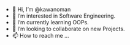 - 👋 Hi, I’m @kawanoman
- 👀 I’m interested in Software Engineering. 
- 🌱 I’m currently learning OOPs.
- 💞️ I’m looking to collaborate on new Projects.
- 📫 How to reach me ...

<!---
kawanoman/kawanoman is a ✨ special ✨ repository because its `README.md` (this file) appears on your GitHub profile.
You can click the Preview link to take a look at your changes.
--->
